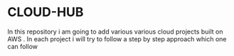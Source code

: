 # CLOUD-HUB
In this repository i am going to add various  various cloud  projects built on AWS . In each project i will try to follow a step by step approach which one can follow 

